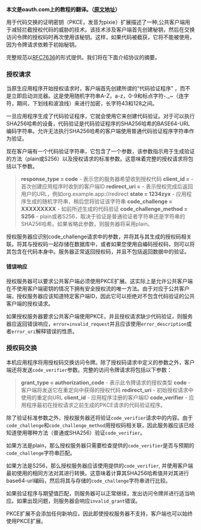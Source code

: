 
**本文是oauth.com上的教程的翻译。（[原文地址](https://www.oauth.com)）**

用于代码交换的证明密钥（PKCE，发音为pixie）扩展描述了一种,公共客户端用于减轻拦截授权代码的威胁的技术。该技术涉及客户端首先创建秘钥，然后在交换访问令牌的授权码时再次使用该秘钥。这样，如果代码被截获，它将不能被使用，因为令牌请求依赖于初始秘钥。

完整规范以[RFC7636](https://tools.ietf.org/html/rfc7636)的形式提供。我们将在下面介绍协议的摘要。

### 授权请求

当原生应用程序开始授权请求时，客户端首先创建所谓的“代码验证程序” ，而不是立即启动浏览器。这是使用随机字符串A-Z，a-z，0-9和标点字符-._~（连字符，期间，下划线和波浪线）来进行加密，长字符43和128之间。

一旦应用程序生成了代码验证程序，它就会使用它来创建代码验证。对于可以执行SHA256哈希的设备，代码验证是代码验证程序的SHA256哈希的BASE64-URL编码字符串。允许无法执行SHA256哈希的客户端使用普通代码验证程序字符串作为验证。

现在客户端有一个代码验证字符串，它包含了一个参数，该参数指示用于生成验证的方法（plain或S256）以及授权请求的标准参数。这意味着完整的授权请求将包括以下参数。

> **response_type = code** - 表示您的服务器希望收到授权代码
> **client_id =** - 首次创建应用程序时收到的客户端ID
> **redirect_uri =** - 表示授权完成后返回用户的URL，例如org.example.app://redirect
> **state = 1234zyx** - 应用程序生成的随机字符串，稍后您将验证该字符串
> **code_challenge = XXXXXXXXX** - 如前所述生成的代码验证
> **code_challenge_method = S256** - plain或者S256，取决于验证是普通验证者字符串还是字符串的SHA256哈希。如果省略此参数，则服务器将采用plain。

授权服务器应识别code_challenge请求中的参数，并将其与其生成的授权码相关联。将其与授权码一起存储在数据库中，或者如果您使用自编码授权码，则可以将其包含在代码本身中。服务器正常返回授权码，并且不包括返回数据中的验证。

#### 错误响应

授权服务器可以要求公共客户端必须使用PKCE扩展。这实际上是允许公共客户端在不使用客户端密钥的情况下拥有安全授权流的唯一方法。由于对应于公共客户端，授权服务器应该知道特定客户端ID，因此它可以拒绝对不包含代码验证的公共客户端的授权请求。

如果授权服务器要求公共客户端使用PKCE，并且授权请求缺少代码验证，则服务器应返回错误响应，`error=invalid_request`并且应该使用`error_description`或者`error_uri`解释错误的性质。

### 授权码交换

本机应用程序将用授权码交换访问令牌。除了授权码请求中定义的参数之外，客户端还将发送`code_verifier`参数。完整的访问令牌请求将包括以下参数：

> **grant_type = authorization_code** - 表示此令牌请求的授权类型
> **code** - 客户端将发送它在重定向中获得的授权代码
> **redirect_uri** - 初始授权请求中使用的重定向URL
> **client_id** - 应用程序注册的客户端ID
> **code_verifier** - 应用程序最初在授权请求之前生成的PKCE请求的代码验证程序。

除了验证标准参数之外，授权服务器还将验证`code_verifier`请求中的内容。由于`code_challenge`和`code_challenge_method`用授权码相关联，因此服务器应该已经知道使用哪种方法（普通或SHA256）验证`code_verifier`。

如果方法是plain，那么授权服务器只需要检查提供的`code_verifier`是否与预期的`code_challenge`字符串匹配。

如果方法是S256，那么授权服务器应该使用提供的`code_verifier`, 并使用客户端最初使用的相同方法对其进行转换。这意味着计算其SHA256哈希值并对其进行base64-url编码，然后将其与存储的`code_challenge`字符串进行比较。

如果验证程序与期望值匹配，则服务器可以正常继续，发出访问令牌并进行适当响应。如果出现问题，则服务器会响应`invalid_grant`错误。

PKCE扩展不会添加任何新响应，因此即使授权服务器不支持，客户端也可以始终使用PKCE扩展。